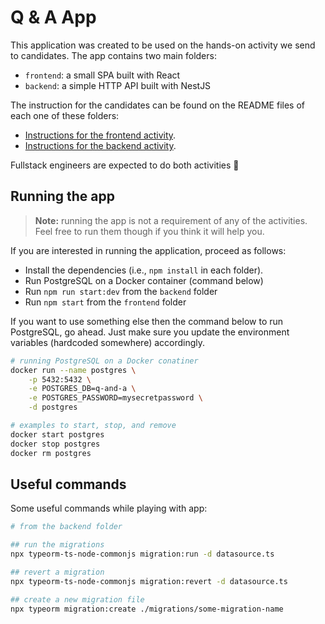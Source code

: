 # Q & A App

This application was created to be used on the hands-on activity we send to candidates. The app contains two main folders:

- `frontend`: a small SPA built with React
- `backend`: a simple HTTP API built with NestJS

The instruction for the candidates can be found on the README files of each one of these folders:

- [Instructions for the frontend activity](./frontend/README.md).
- [Instructions for the backend activity](./backend/README.md).

Fullstack engineers are expected to do both activities 🙂

## Running the app

> **Note:** running the app is not a requirement of any of the activities. Feel free to run them though if you think
it will help you.

If you are interested in running the application, proceed as follows:

- Install the dependencies (i.e., `npm install` in each folder).
- Run PostgreSQL on a Docker container (command below)
- Run `npm run start:dev` from the `backend` folder
- Run `npm start` from the `frontend` folder

If you want to use something else then the command below to run PostgreSQL, go ahead. Just make sure you update the
environment variables (hardcoded somewhere) accordingly.

```bash
# running PostgreSQL on a Docker conatiner
docker run --name postgres \
    -p 5432:5432 \
    -e POSTGRES_DB=q-and-a \
    -e POSTGRES_PASSWORD=mysecretpassword \
    -d postgres

# examples to start, stop, and remove
docker start postgres
docker stop postgres
docker rm postgres
```

## Useful commands

Some useful commands while playing with app:

```bash
# from the backend folder

## run the migrations
npx typeorm-ts-node-commonjs migration:run -d datasource.ts

## revert a migration
npx typeorm-ts-node-commonjs migration:revert -d datasource.ts

## create a new migration file
npx typeorm migration:create ./migrations/some-migration-name
```